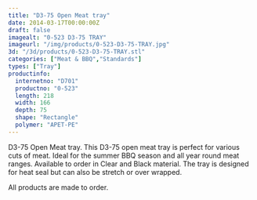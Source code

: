 ```yaml
---
title: "D3-75 Open Meat tray"
date: 2014-03-17T00:00:00Z
draft: false
imagealt: "0-523 D3-75 TRAY"
imageurl: "/img/products/0-523-D3-75-TRAY.jpg"
3d: "/3d/products/0-523-D3-75-TRAY.stl"
categories: ["Meat & BBQ","Standards"]
types: ["Tray"]
productinfo:
  internetno: "D701"
  productno: "0-523"
  length: 218
  width: 166
  depth: 75
  shape: "Rectangle"
  polymer: "APET-PE"
---
```

D3-75 Open Meat tray. This D3-75 open meat tray is perfect for various cuts of meat. Ideal for the summer BBQ season and all year round meat ranges. Available to order in Clear and Black material. The tray is designed for heat seal but can also be stretch or over wrapped.

All products are made to order.